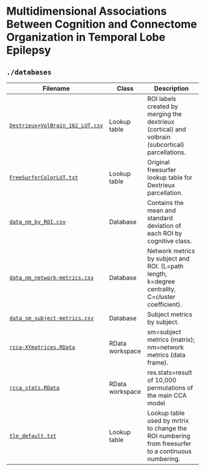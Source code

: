 # Multidimensional Associations Between Cognition and Connectome Organization in Temporal Lobe Epilepsy

## `./databases`  
| **Filename**                   | **Class**       | **Description**                                                                                    |
|--------------------------------|-----------------|----------------------------------------------------------------------------------------------------|
| [`Destrieux+VolBrain_162_LUT.csv`](https://github.com/rcruces/2020_cognition_connectomics_TLE/blob/master/databases/Destrieux%2BVolBrain_162_LUT.csv) | Lookup table    | ROI labels created by merging the dextrieux (cortical) and volbrain (subcortical) parcellations.   |
| [`FreeSurferColorLUT.txt`](https://github.com/rcruces/2020_cognition_connectomics_TLE/blob/master/databases/FreeSurferColorLUT.txt)         | Lookup table    | Original freesurfer lookup table for Dextrieux parcellation.                                       |
| [`data_nm_by_ROI.csv`](https://github.com/rcruces/2020_cognition_connectomics_TLE/blob/master/databases/data_nm_by_ROI.csv)             | Database        | Contains the mean and standard deviation of each ROI by cognitive class.                           |
| [`data_nm_network-metrics.csv`](https://github.com/rcruces/2020_cognition_connectomics_TLE/blob/master/databases/data_nm_network-metrics.csv)    | Database        | Network metrics by subject and ROI. (L=path length, k=degree centrality, C=cluster coefficient).   |
| [`data_sm_subject-metrics.csv`](https://github.com/rcruces/2020_cognition_connectomics_TLE/blob/master/databases/data_sm_subject-metrics.csv)    | Database        | Subject metrics by subject.                                                                        |
| [`rcca-XYmatrices.RData`](https://github.com/rcruces/2020_cognition_connectomics_TLE/blob/master/databases/rcca-XYmatrices.RData)          | RData workspace | sm=subject metrics (matrix); nm=network metrics (data frame).                                      |
| [`rcca_stats.RData`](https://github.com/rcruces/2020_cognition_connectomics_TLE/blob/master/databases/rcca_stats.RData)               | RData workspace | res.stats=result of 10,000 permutations of the main CCA model                                      |
| [`tle_default.txt`](https://github.com/rcruces/2020_cognition_connectomics_TLE/blob/master/databases/tle_default.txt)                | Lookup table    | Lookup table used by mrtrix to change the ROI numbering from freesurfer to a continuous numbering. |
